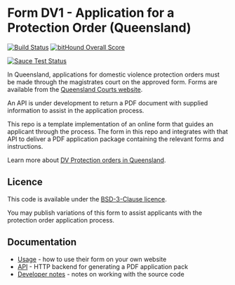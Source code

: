 # Form DV1 - Application for a Protection Order (Queensland)

[![Build Status](https://travis-ci.org/bboyle/dva-f-1.svg?branch=master)](https://travis-ci.org/bboyle/dva-f-1)
[![bitHound Overall Score](https://www.bithound.io/github/bboyle/dva-f-1/badges/score.svg)](https://www.bithound.io/github/bboyle/dva-f-1)

[![Sauce Test Status](https://saucelabs.com/browser-matrix/bboyle-dvaf1.svg)](https://saucelabs.com/u/bboyle-dvaf1)

In Queensland, applications for domestic violence protection orders must be made through the magistrates court on the approved form.
Forms are available from the [Queensland Courts website](http://www.courts.qld.gov.au/about/forms).

An API is under development to return a PDF document with supplied information to assist in the application process.

This repo is a template implementation of an online form that guides an applicant through the process.
The form in this repo and integrates with that API to deliver a PDF application package containing the relevant forms and instructions.

Learn more about [DV Protection orders in Queensland](https://www.qld.gov.au/law/crime-and-police/abuse-family-matters-and-protection-orders/domestic-violence-orders/).

## Licence

This code is available under the [BSD-3-Clause licence](LICENSE).

You may publish variations of this form to assist applicants with the protection order application process.

## Documentation

- [Usage](docs/Usage.md) - how to use their form on your own website
- [API](docs/API.md) - HTTP backend for generating a PDF application pack
- [Developer notes](docs/Developer.md) - notes on working with the source code
